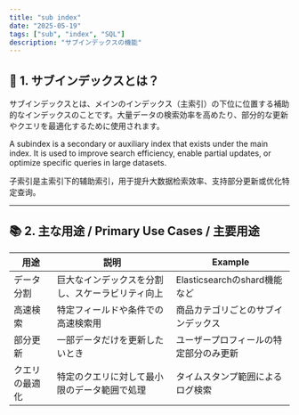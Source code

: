 ```yaml
---
title: "sub index"
date: "2025-05-19"
tags: ["sub", "index", "SQL"]
description: "サブインデックスの機能"
---
```


## 📌 1. サブインデックスとは？


 サブインデックスとは、メインのインデックス（主索引）の下位に位置する補助的なインデックスのことです。大量データの検索効率を高めたり、部分的な更新やクエリを最適化するために使用されます。


 A subindex is a secondary or auxiliary index that exists under the main index. It is used to improve search efficiency, enable partial updates, or optimize specific queries in large datasets.


 子索引是主索引下的辅助索引，用于提升大数据检索效率、支持部分更新或优化特定查询。

------

## 📚 2. 主な用途 / Primary Use Cases / 主要用途

| 用途           | 説明                                             | Example                                |
| -------------- | ------------------------------------------------ | -------------------------------------- |
| データ分割     | 巨大なインデックスを分割し、スケーラビリティ向上 | Elasticsearchのshard機能など           |
| 高速検索       | 特定フィールドや条件での高速検索用               | 商品カテゴリごとのサブインデックス     |
| 部分更新       | 一部データだけを更新したいとき                   | ユーザープロフィールの特定部分のみ更新 |
| クエリの最適化 | 特定のクエリに対して最小限のデータ範囲で処理     | タイムスタンプ範囲によるログ検索       |
